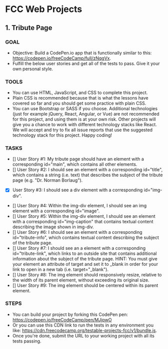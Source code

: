 
# FCC Web Projects

## 1. Tribute Page

### GOAL

* Objective: Build a CodePen.io app that is functionally similar to this: <https://codepen.io/freeCodeCamp/full/zNqgVx>.
* Fulfill the below user stories and get all of the tests to pass. Give it your own personal style.

### TOOLS

* You can use HTML, JavaScript, and CSS to complete this project. 
* Plain CSS is recommended because that is what the lessons have covered so far and you should get some practice with plain CSS.
* You can use Bootstrap or SASS if you choose. Additional technologies (just for example jQuery, React, Angular, or Vue) are not recommended for this project, and using them is at your own risk. Other projects will give you a chance to work with different technology stacks like React. We will accept and try to fix all issue reports that use the suggested technology stack for this project. Happy coding!

### TASKS

- [] User Story #1: My tribute page should have an element with a corresponding id="main", which contains all other elements.
- [] User Story #2: I should see an element with a corresponding id="title", which contains a string (i.e. text) that describes the subject of the tribute page (e.g. "Dr. Norman Borlaug").
- [x] User Story #3: I should see a div element with a corresponding id="img-div".
- [] User Story #4: Within the img-div element, I should see an img element with a corresponding id="image".
- [] User Story #5: Within the img-div element, I should see an element with a corresponding id="img-caption" that contains textual content describing the image shown in img-div.
- [] User Story #6: I should see an element with a corresponding id="tribute-info", which contains textual content describing the subject of the tribute page.
- [] User Story #7: I should see an a element with a corresponding id="tribute-link", which links to an outside site that contains additional information about the subject of the tribute page. HINT: You must give your element an attribute of target and set it to _blank in order for your link to open in a new tab (i.e. target="_blank").
- [] User Story #8: The img element should responsively resize, relative to the width of its parent element, without exceeding its original size.
- [] User Story #9: The img element should be centered within its parent element.

### STEPS

* You can build your project by forking this CodePen pen: <https://codepen.io/freeCodeCamp/pen/MJjpwO>
* Or you can use this CDN link to run the tests in any environment you like: <https://cdn.freecodecamp.org/testable-projects-fcc/v1/bundle.js>.
* Once you're done, submit the URL to your working project with all its tests passing.